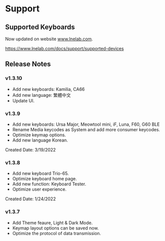 # Support

## Supported Keyboards

Now updated on website www.lnelab.com.

https://www.lnelab.com/docs/support/supported-devices


## Release Notes
### v1.3.10
* Add new keyboards: Kamilia, CA66
* Add new language: 繁體中文
* Update UI.

### v1.3.9
* Add new keyboards: Ursa Major, Meowtool mini, iF, Luna, F60, G60 BLE 
* Rename Media keycodes as System and add more consumer keycodes.
* Optimize keymap options.
* Add new language Korean.

Created Date: 3/19/2022

### v1.3.8
* Add new keyboard Trio-65.
* Optimize keyboard home page.
* Add new function: Keyboard Tester.
* Optimize user experience.

Created Date: 1/24/2022

### v1.3.7
* Add Theme feaure, Light & Dark Mode.
* Keymap layout options can be saved now.
* Optimize the protocol of data transmission.
